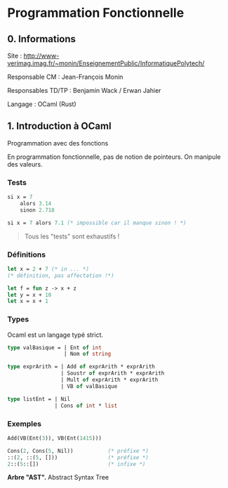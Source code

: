 # Programmation Fonctionnelle

## 0. Informations

Site : <http://www-verimag.imag.fr/~monin/EnseignementPublic/InformatiquePolytech/>

Responsable CM : Jean-François Monin

Responsables TD/TP : Benjamin Wack / Erwan Jahier

Langage : OCaml (Rust)

## 1. Introduction à OCaml

Programmation avec des fonctions

En programmation fonctionnelle, pas de notion de pointeurs. On manipule des valeurs.

### Tests

```ocaml
si x = 7
    alors 3.14
    sinon 2.718

si x = 7 alors 7.1 (* impossible car il manque sinon ! *)
```

> Tous les "tests" sont exhaustifs !

### Définitions

```ocaml
let x = 2 + 7 (* in ... *)
(* définition, pas affectation !*)

let f = fun z -> x + z
let y = x + 10
let x = x + 1
```

### Types

Ocaml est un langage typé strict.

```ocaml
type valBasique = | Ent of int
                  | Nom of string

type exprArith = | Add of exprArith * exprArith
                 | Soustr of exprArith * exprArith
                 | Mult of exprArith * exprArith
                 | VB of valBasique

type listEnt = | Nil
               | Cons of int * list
```

### Exemples

```ocaml
Add(VB(Ent(3)), VB(Ent(1415)))

Cons(2, Cons(5, Nil))           (* préfixe *)
::(2, ::(5, []))                (* préfixe *)
2::(5::[])                      (* infixe *)
```

**Arbre "AST".** Abstract Syntax Tree
